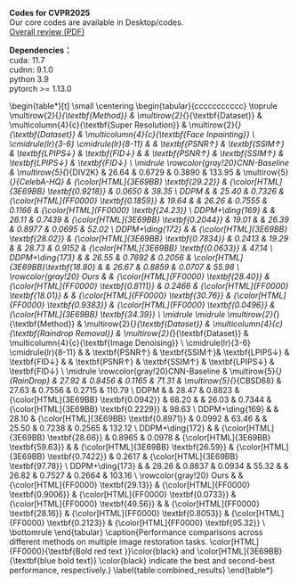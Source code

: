 **Codes for CVPR2025**<br>Our core codes are available in Desktop/codes.
<br>
[Overall review (PDF)](https://github.com/user-attachments/files/17758956/overall.review.pdf)

**Dependencies：**
<br>cuda: 11.7
<br>cudnn: 9.1.0
<br>python 3.9
<br>pytorch >= 1.13.0


\begin{table*}[t]
\small
\centering
\begin{tabular}{ccccccccccc}
\toprule
\multirow{2}{*}{\textbf{Method}} & \multirow{2}{*}{\textbf{Dataset}} & \multicolumn{4}{c}{\textbf{Super Resolution}} & \multirow{2}{*}{\textbf{Dataset}} & \multicolumn{4}{c}{\textbf{Face Inpainting}} \\ 
\cmidrule(lr){3-6} \cmidrule(lr){8-11} 
& & \textbf{PSNR↑} & \textbf{SSIM↑} & \textbf{LPIPS↓} & \textbf{FID↓} & & \textbf{PSNR↑} & \textbf{SSIM↑} & \textbf{LPIPS↓} & \textbf{FID↓} \\ 
\midrule
\rowcolor{gray!20}CNN-Baseline & \multirow{5}{*}{DIV2K} & 26.64 & 0.6729 & 0.3890 & 133.95 & \multirow{5}{*}{CelebA-HQ} & {\color[HTML]{3E69BB} \textbf{29.22}} & {\color[HTML]{3E69BB} \textbf{0.9218}} & 0.0650 & 38.35 \\
DDPM & & 25.40 & 0.7326 & {\color[HTML]{FF0000} \textbf{0.1859}} & 19.64 & & 26.26 & 0.7555 & 0.1166 & {\color[HTML]{FF0000} \textbf{24.23}} \\
DDPM+\ding{169} & & 26.11 & 0.7439 & {\color[HTML]{3E69BB} \textbf{0.2044}} & 19.01 & & 26.39 & 0.8977 & 0.0695 & 52.02 \\
DDPM+\ding{172} & & {\color[HTML]{3E69BB} \textbf{28.02}} & {\color[HTML]{3E69BB} \textbf{0.7834}} & 0.2413 & 19.29 & & 28.73 & 0.9152 & {\color[HTML]{3E69BB} \textbf{0.0633}} & 47.14 \\
DDPM+\ding{173} & & 26.55 & 0.7692 & 0.2056 & \color[HTML]{3E69BB}\textbf{18.80} & & 26.67 & 0.8859 & 0.0707 & 55.98 \\
\rowcolor{gray!20} Ours & & {\color[HTML]{FF0000} \textbf{28.40}} & {\color[HTML]{FF0000} \textbf{0.8111}} & 0.2466 & {\color[HTML]{FF0000} \textbf{18.01}} & & {\color[HTML]{FF0000} \textbf{30.76}} & {\color[HTML]{FF0000} \textbf{0.9383}} & {\color[HTML]{FF0000} \textbf{0.0496}} & {\color[HTML]{3E69BB} \textbf{34.39}} \\ 
\midrule \midrule
\multirow{2}{*}{\textbf{Method}} & \multirow{2}{*}{\textbf{Dataset}} & \multicolumn{4}{c}{\textbf{Raindrop Removal}} & \multirow{2}{*}{\textbf{Dataset}} & \multicolumn{4}{c}{\textbf{Image Denoising}} \\ 
\cmidrule(lr){3-6} \cmidrule(lr){8-11} 
& & \textbf{PSNR↑} & \textbf{SSIM↑}& \textbf{LPIPS↓} & \textbf{FID↓} & & \textbf{PSNR↑} & \textbf{SSIM↑} & \textbf{LPIPS↓} & \textbf{FID↓} \\ 
\midrule
\rowcolor{gray!20}CNN-Baseline & \multirow{5}{*}{RainDrop} & 27.92 & 0.8456 & 0.1165 & 71.31 & \multirow{5}{*}{CBSD68} & 27.63 & 0.7556 & 0.2715 & 110.79 \\
DDPM & & 28.47 & 0.8823 & {\color[HTML]{3E69BB} \textbf{0.0942}} & 68.20 & & 26.03 & 0.7344 & {\color[HTML]{3E69BB} \textbf{0.2229}} & 98.63 \\
DDPM+\ding{169} & & 28.10 & {\color[HTML]{3E69BB} \textbf{0.8971}} & 0.0992 & 63.46 & & 25.50 & 0.7238 & 0.2565 & 132.12 \\
DDPM+\ding{172} & & {\color[HTML]{3E69BB} \textbf{28.66}} & 0.8965 & 0.0978 & {\color[HTML]{3E69BB} \textbf{59.63}} & & {\color[HTML]{3E69BB} \textbf{26.59}} & {\color[HTML]{3E69BB} \textbf{0.7422}} & 0.2617 & {\color[HTML]{3E69BB} \textbf{97.78}} \\
DDPM+\ding{173} & & 28.26 & 0.8837 & 0.0934 & 55.32 & & 26.82 & 0.7527 & 0.2664 & 103.16 \\
\rowcolor{gray!20} Ours & & {\color[HTML]{FF0000} \textbf{29.13}} & {\color[HTML]{FF0000} \textbf{0.9006}} & {\color[HTML]{FF0000} \textbf{0.0733}} & {\color[HTML]{FF0000} \textbf{49.56}} & & {\color[HTML]{FF0000} \textbf{28.16}} & {\color[HTML]{FF0000} \textbf{0.8053}} & {\color[HTML]{FF0000} \textbf{0.2123}} & {\color[HTML]{FF0000} \textbf{95.32}} \\ 
\bottomrule
\end{tabular}
\caption{Performance comparisons across different methods on multiple image restoration tasks. \color[HTML]{FF0000}{\textbf{Bold red text }}\color{black} and \color[HTML]{3E69BB}{\textbf{blue bold text}} \color{black} indicate the best and second-best performance, respectively.}
\label{table:combined_results}
\end{table*}

